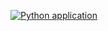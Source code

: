 [![Python application](https://github.com/rr2x/2021dj/actions/workflows/python-app.yml/badge.svg)](https://github.com/rr2x/2021dj/actions/workflows/python-app.yml)
